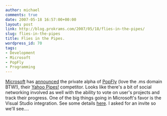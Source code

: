 ```yaml
---
author: michael
comments: true
date: 2007-05-18 16:57:00+00:00
layout: post
link: http://blog.prokrams.com/2007/05/18/flies-in-the-pipes/
slug: flies-in-the-pipes
title: Flies in the Pipes.
wordpress_id: 70
tags:
- Development
- Microsoft
- PopFly
- Programming
---
```


[Microsoft](http://www.microsoft.com/) has [announced](https://blogs.msdn.com/somasegar/archive/2007/05/18/popfly.aspx) the private alpha of [PopFly](http://www.popfly.ms/) (love the .ms domain BTW!), their [Yahoo Pipes!](http://pipes.yahoo.com/pipes/) competitor.  Looks like there's a bit of social networking involved as well with the ability to vote on user's projects and track their progress.  One of the big things going in Microsoft's favor is the Visual Studio integration.  See some details [here](http://www.popfly.ms/Overview/Default.aspx). I asked for an invite so we'll see....
